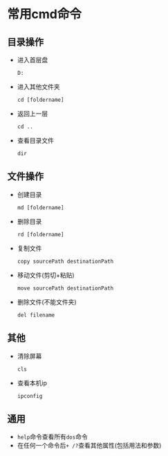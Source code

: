 # 常用cmd命令

## 目录操作

- 进入首层盘 

  `D:`

- 进入其他文件夹

  `cd [foldername]`

- 返回上一层

  `cd ..`

- 查看目录文件

  `dir`

 

## 文件操作

- 创建目录

  `md [foldername]`

- 删除目录

  `rd [foldername]`

- 复制文件

  `copy sourcePath destinationPath`

- 移动文件(剪切+粘贴)

  `move sourcePath destinationPath`

- 删除文件(不能文件夹)

  `del filename`

 

## 其他

- 清除屏幕

  `cls`

- 查看本机ip

  `ipconfig`

 

## 通用

- `help`命令查看所有`dos`命令
- 在任何一个命令后`+ /?`查看其他属性(包括用法和参数)